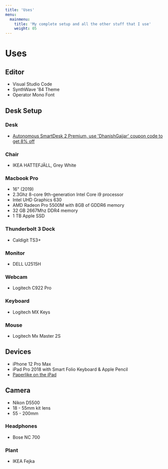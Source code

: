 ```yaml
---
title: 'Uses'
menu:
  mainmenu:
    title: 'My complete setup and all the other stuff that I use'
    weight: 05
---
```


# Uses

## Editor

- Visual Studio Code
- SynthWave '84 Theme
- Operator Mono Font

## Desk Setup

### Desk

- [Autonomous SmartDesk 2 Premium, use 'DhanishGajjar' coupon code to get 8% off](https://www.autonomous.ai)

### Chair

- IKEA HATTEFJÄLL, Grey White

### Macbook Pro

- 16" (2019)
- 2.3Ghz 8-core 9th-generation Intel Core i9 processor
- Intel UHD Graphics 630
- AMD Radeon Pro 5500M with 8GB of GDDR6 memory
- 32 GB 2667Mhz DDR4 memory
- 1 TB Apple SSD

### Thunderbolt 3 Dock

- Caldigit TS3+

### Monitor

- DELL U2515H

### Webcam

- Logitech C922 Pro

### Keyboard

- Logitech MX Keys

### Mouse

- Logitech Mx Master 2S

## Devices

- iPhone 12 Pro Max
- iPad Pro 2018 with Smart Folio Keyboard & Apple Pencil
- [Paperlike on the iPad](https://paper.me/dhanish)

## Camera

- Nikon D5500
- 18 - 55mm kit lens
- 55 - 200mm

### Headphones

- Bose NC 700

### Plant

- IKEA Fejka
